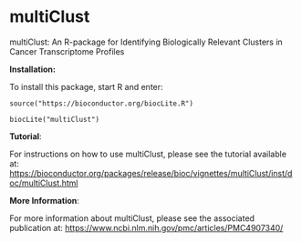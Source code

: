 # multiClust

multiClust: An R-package for Identifying Biologically Relevant Clusters in Cancer Transcriptome Profiles

__Installation:__

To install this package, start R and enter:

`source("https://bioconductor.org/biocLite.R")`

`biocLite("multiClust")`

__Tutorial__:

For instructions on how to use multiClust, please see the tutorial available at: https://bioconductor.org/packages/release/bioc/vignettes/multiClust/inst/doc/multiClust.html

__More Information__:

For more information about multiClust, please see the associated publication at:
https://www.ncbi.nlm.nih.gov/pmc/articles/PMC4907340/
